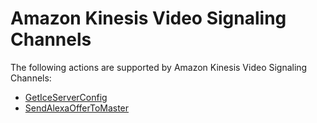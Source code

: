 # Amazon Kinesis Video Signaling Channels<a name="API_Operations_Amazon_Kinesis_Video_Signaling_Channels"></a>

The following actions are supported by Amazon Kinesis Video Signaling Channels:
+  [GetIceServerConfig](API_AWSAcuitySignalingService_GetIceServerConfig.md) 
+  [SendAlexaOfferToMaster](API_AWSAcuitySignalingService_SendAlexaOfferToMaster.md) 